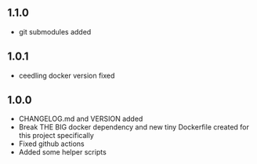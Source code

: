 ## 1.1.0

- git submodules added

## 1.0.1

- ceedling docker version fixed

## 1.0.0

- CHANGELOG.md and VERSION added
- Break THE BIG docker dependency and new tiny Dockerfile created for this project specifically
- Fixed github actions
- Added some helper scripts

